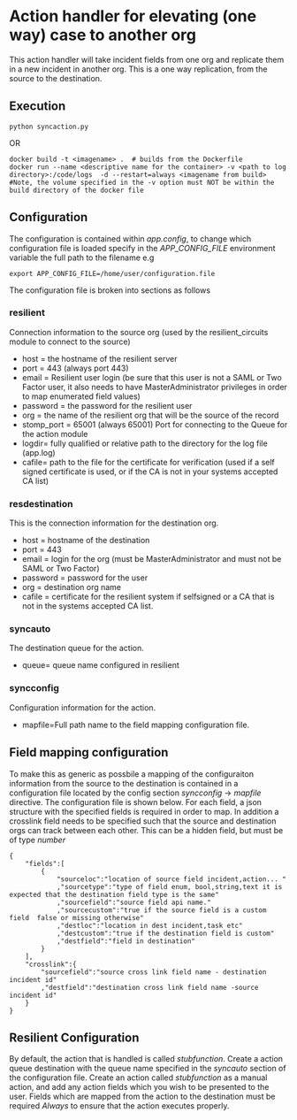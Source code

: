 # Action handler for elevating (one way) case to another org
This action handler will take incident fields from one org and replicate them in a new incident in another org.  This is a one way replication, from the source to the destination.

## Execution
```
python syncaction.py
```
OR
```
docker build -t <imagename> .  # builds from the Dockerfile
docker run --name <descriptive name for the container> -v <path to log directory>:/code/logs  -d --restart=always <imagename from build>
#Note, the volume specified in the -v option must NOT be within the build directory of the docker file
```

## Configuration
The configuration is contained within *app.config*, to change which configuration file is loaded specify in the *APP_CONFIG_FILE* environment variable the full path to the filename e.g
```
export APP_CONFIG_FILE=/home/user/configuration.file
```

The configuration file is broken into sections as follows
### resilient
Connection information to the source org (used by the resilient_circuits module to connect to the source)
+ host = the hostname of the resilient server
+ port = 443 (always port 443)
+ email = Resilient user login (be sure that this user is not a SAML or Two Factor user, it also needs to have MasterAdministrator privileges in order to map enumerated field values)
+ password = the password for the resilient user
+ org = the name of the resilient org that will be the source of the record
+ stomp_port = 65001 (always 65001) Port for connecting to the Queue for the action module
+ logdir= fully qualified or relative path to the directory for the log file (app.log)
+ cafile= path to the file for the certificate for verification (used if a self signed certificate is used, or if the CA is not in your systems accepted CA list)

### resdestination
This is the connection information for the destination org.
+ host = hostname of the destination
+ port = 443
+ email = login for the org (must be MasterAdministrator and must not be SAML or Two Factor)
+ password = password for the user
+ org = destination org name
+ cafile = certificate for the resilient system if selfsigned or a CA that is not in the systems accepted CA list.

### syncauto
The destination queue for the action.  
+ queue= queue name configured in resilient

### syncconfig
Configuration information for the action.  
+ mapfile=Full path name to the field mapping configuration file.

## Field mapping configuration
To make this as generic as possbile a mapping of the configuraiton information from the source to the destination is contained in a configuration file located by the config section *syncconfig* -> *mapfile* directive.  The configuration file is shown below.  For each field, a json structure with the specified fields is required in order to map.  In addition a crosslink field needs to be specified such that the source and destination orgs can track between each other.  This can be a hidden field, but must be of type *number* 
```
{
    "fields":[
        {
            "sourceloc":"location of source field incident,action... "
            ,"sourcetype":"type of field enum, bool,string,text it is expected that the destination field type is the same"
            ,"sourcefield":"source field api name."
            ,"sourcecustom":"true if the source field is a custom field  false or missing otherwise"
            ,"destloc":"location in dest incident,task etc"
            ,"destcustom":"true if the destination field is custom"
            ,"destfield":"field in destination"
        }
    ],
    "crosslink":{
        "sourcefield":"source cross link field name - destination incident id"
        ,"destfield":"destination cross link field name -source incident id"
    }
}
```

## Resilient Configuration
By default, the action that is handled is called *stubfunction*.  Create a action queue destination with the queue name specified in the *syncauto* section of the configuration file. Create an action called *stubfunction* as a manual action, and add any action fields which you wish to be presented to the user.  Fields which are mapped from the action to the destination must be required *Always* to ensure that the action executes properly.